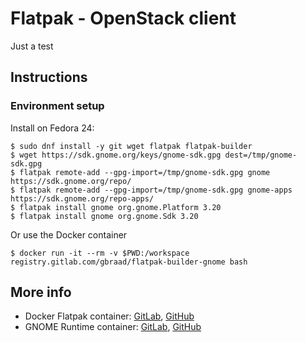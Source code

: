 Flatpak - OpenStack client
==========================

Just a test


Instructions
------------


### Environment setup

Install on Fedora 24:
```
$ sudo dnf install -y git wget flatpak flatpak-builder
$ wget https://sdk.gnome.org/keys/gnome-sdk.gpg dest=/tmp/gnome-sdk.gpg
$ flatpak remote-add --gpg-import=/tmp/gnome-sdk.gpg gnome https://sdk.gnome.org/repo/
$ flatpak remote-add --gpg-import=/tmp/gnome-sdk.gpg gnome-apps https://sdk.gnome.org/repo-apps/
$ flatpak install gnome org.gnome.Platform 3.20
$ flatpak install gnome org.gnome.Sdk 3.20
```

Or use the Docker container
```
$ docker run -it --rm -v $PWD:/workspace registry.gitlab.com/gbraad/flatpak-builder-gnome bash
```


More info
---------

  * Docker Flatpak container: [GitLab](https://gitlab.com/gbraad/flatpak/), [GitHub](https://github.com/gbraad/docker-flatpak)
  * GNOME Runtime container: [GitLab](https://gitlab.com/gbraad/flatpak-builder-gnome/), [GitHub](https://github.com/gbraad/docker-flatpak-builder-gnome)
